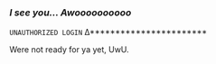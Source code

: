 



### _I see you... Awoooooooooo_







`UNAUTHORIZED LOGIN`
∆***********************





Were not ready for ya yet, UwU.

